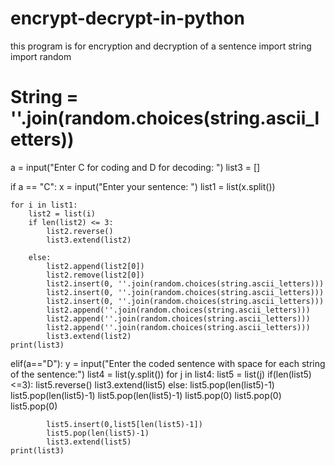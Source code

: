 # encrypt-decrypt-in-python
this program is for encryption and decryption of a sentence
import string
import random
# String = ''.join(random.choices(string.ascii_letters))
a = input("Enter C for coding and D for decoding: ")
list3 = []

if a == "C":
    x = input("Enter your sentence: ")
    list1 = list(x.split())

    for i in list1:
        list2 = list(i)
        if len(list2) <= 3:
            list2.reverse()
            list3.extend(list2)
            
        else:
            list2.append(list2[0])
            list2.remove(list2[0])
            list2.insert(0, ''.join(random.choices(string.ascii_letters)))
            list2.insert(0, ''.join(random.choices(string.ascii_letters)))
            list2.insert(0, ''.join(random.choices(string.ascii_letters)))
            list2.append(''.join(random.choices(string.ascii_letters)))
            list2.append(''.join(random.choices(string.ascii_letters)))
            list2.append(''.join(random.choices(string.ascii_letters)))
            list3.extend(list2)
    print(list3)


elif(a=="D"):
    y = input("Enter the coded sentence with space for each string of the sentence:")
    list4 = list(y.split())
    for j in list4:
        list5 = list(j)
        if(len(list5)<=3):
            list5.reverse()
            list3.extend(list5)
        else:
            list5.pop(len(list5)-1)
            list5.pop(len(list5)-1)
            list5.pop(len(list5)-1)
            list5.pop(0)
            list5.pop(0)
            list5.pop(0)
            
            list5.insert(0,list5[len(list5)-1])
            list5.pop(len(list5)-1)
            list3.extend(list5)
    print(list3)   
